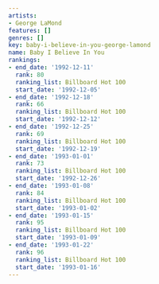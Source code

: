 ```yaml
---
artists:
- George LaMond
features: []
genres: []
key: baby-i-believe-in-you-george-lamond
name: Baby I Believe In You
rankings:
- end_date: '1992-12-11'
  rank: 80
  ranking_list: Billboard Hot 100
  start_date: '1992-12-05'
- end_date: '1992-12-18'
  rank: 66
  ranking_list: Billboard Hot 100
  start_date: '1992-12-12'
- end_date: '1992-12-25'
  rank: 69
  ranking_list: Billboard Hot 100
  start_date: '1992-12-19'
- end_date: '1993-01-01'
  rank: 73
  ranking_list: Billboard Hot 100
  start_date: '1992-12-26'
- end_date: '1993-01-08'
  rank: 84
  ranking_list: Billboard Hot 100
  start_date: '1993-01-02'
- end_date: '1993-01-15'
  rank: 95
  ranking_list: Billboard Hot 100
  start_date: '1993-01-09'
- end_date: '1993-01-22'
  rank: 96
  ranking_list: Billboard Hot 100
  start_date: '1993-01-16'
---
```


